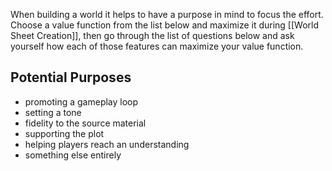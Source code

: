 When building a world it helps to have a purpose in mind to focus the effort. Choose a value function from the list below and maximize it during [[World Sheet Creation]], then go through the list of questions below and ask yourself how each of those features can maximize your value function.
## Potential Purposes
- promoting a gameplay loop
- setting a tone
- fidelity to the source material
- supporting the plot
- helping players reach an understanding
- something else entirely